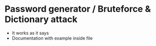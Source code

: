 # Password generator / Bruteforce & Dictionary attack
- It works as it says
- Documentation with example inside file
